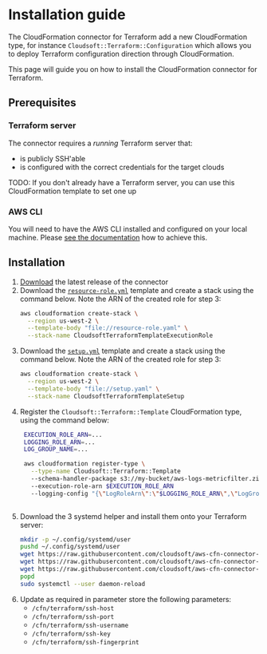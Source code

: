 # Installation guide

The CloudFormation connector for Terraform add a new CloudFormation type, for instance `Cloudsoft::Terraform::Configuration` which allows you to deploy Terraform configuration direction through CloudFormation.

This page will guide you on how to install the CloudFormation connector for Terraform.

## Prerequisites

### Terraform server

The connector requires a *running* Terraform server that:
- is publicly SSH'able
- is configured with the correct credentials for the target clouds

TODO: If you don't already have a Terraform server, you can use this CloudFormation template to set one up

### AWS CLI

You will need to have the AWS CLI installed and configured on your local machine. Please [see the documentation](https://docs.aws.amazon.com/cli/latest/userguide/cli-chap-install.html) how to achieve this.

## Installation

1. [Download](https://github.com/cloudsoft/aws-cfn-connector-for-terraform/releases) the latest release of the connector
2. Download the [`resource-role.yml`](https://raw.githubusercontent.com/cloudsoft/aws-cfn-connector-for-terraform/master/cloudsoft-terraform-template/resource-role.yaml) template and create a stack using the command below. Note the ARN of the created role for step 3:
   ```sh
   aws cloudformation create-stack \
     --region us-west-2 \
     --template-body "file://resource-role.yaml" \
     --stack-name CloudsoftTerraformTemplateExecutionRole
   ```
3. Download the [`setup.yml`](https://raw.githubusercontent.com/cloudsoft/aws-cfn-connector-for-terraform/master/cloudsoft-terraform-template/setup.yaml) template and create a stack using the command below. Note the ARN of the created role for step 3:
   ```sh
   aws cloudformation create-stack \
     --region us-west-2 \
     --template-body "file://setup.yaml" \
     --stack-name CloudsoftTerraformTemplateSetup
   ```
4. Register the `Cloudsoft::Terraform::Template` CloudFormation type, using the command below:
   ```sh
    EXECUTION_ROLE_ARN=...
    LOGGING_ROLE_ARN=...
    LOG_GROUP_NAME=...

    aws cloudformation register-type \
      --type-name Cloudsoft::Terraform::Template
      --schema-handler-package s3://my-bucket/aws-logs-metricfilter.zip
      --execution-role-arn $EXECUTION_ROLE_ARN
      --logging-config "{\"LogRoleArn\":\"$LOGGING_ROLE_ARN\",\"LogGroupName\": \"$LOG_GROUP_NAME\"}"
 
   ```
5. Download the 3 systemd helper and install them onto your Terraform server:
   ```sh
   mkdir -p ~/.config/systemd/user
   pushd ~/.config/systemd/user
   wget https://raw.githubusercontent.com/cloudsoft/aws-cfn-connector-for-terraform/master/cloudsoft-terraform-template/server-side-systemd/terraform-apply%40.service
   wget https://raw.githubusercontent.com/cloudsoft/aws-cfn-connector-for-terraform/master/cloudsoft-terraform-template/server-side-systemd/terraform-destroy%40.service
   wget https://raw.githubusercontent.com/cloudsoft/aws-cfn-connector-for-terraform/master/cloudsoft-terraform-template/server-side-systemd/terraform-init%40.service
   popd
   sudo systemctl --user daemon-reload
   ```
6. Update as required in parameter store the following parameters:
   - `/cfn/terraform/ssh-host`
   - `/cfn/terraform/ssh-port`
   - `/cfn/terraform/ssh-username`
   - `/cfn/terraform/ssh-key`
   - `/cfn/terraform/ssh-fingerprint`